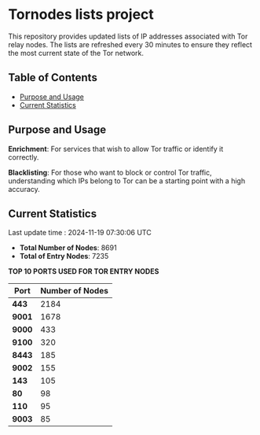 # Tornodes lists project

This repository provides updated lists of IP addresses associated with Tor relay nodes. The lists are refreshed every 30 minutes to ensure they reflect the most current state of the Tor network.

## Table of Contents

- [Purpose and Usage](#purpose-and-usage)
- [Current Statistics](#current-statistics)


## Purpose and Usage

**Enrichment**: For services that wish to allow Tor traffic or identify it correctly.

**Blacklisting**: For those who want to block or control Tor traffic, understanding which IPs belong to Tor can be a starting point with a high accuracy.

## Current Statistics

Last update time : 2024-11-19 07:30:06 UTC

- **Total Number of Nodes**: 8691
- **Total of Entry Nodes**: 7235

**TOP 10 PORTS USED FOR TOR ENTRY NODES**

| **Port** | **Number of Nodes** |
|------|-----------------|
| **443**   | 2184  |
| **9001**   | 1678  |
| **9000**   | 433  |
| **9100**   | 320  |
| **8443**   | 185  |
| **9002**   | 155  |
| **143**   | 105  |
| **80**   | 98  |
| **110**   | 95  |
| **9003**   | 85  |

